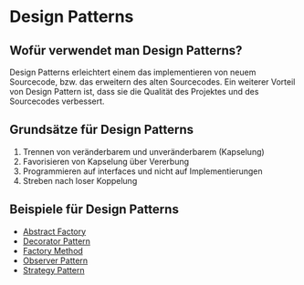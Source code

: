 # Design Patterns

## Wofür verwendet man Design Patterns?
Design Patterns erleichtert einem das implementieren von neuem
Sourcecode, bzw. das erweitern des alten Sourcecodes. Ein
weiterer Vorteil von Design Pattern ist, dass sie die
Qualität des Projektes und des Sourcecodes verbessert.

## Grundsätze für Design Patterns

1) Trennen von veränderbarem und unveränderbarem (Kapselung)
1) Favorisieren von Kapselung über Vererbung
1) Programmieren auf interfaces und nicht auf Implementierungen
1) Streben nach loser Koppelung


## Beispiele für Design Patterns

* [Abstract Factory](AbstractFactory/README.md)
* [Decorator Pattern](DecoratorPattern/README.md)
* [Factory Method](FactoryMethod/README.md)
* [Observer Pattern](ObserverPattern/README.md)
* [Strategy Pattern](StrategyPattern/README.md)





